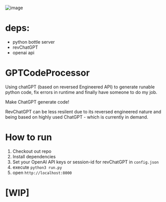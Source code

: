 ![image](https://user-images.githubusercontent.com/40773550/212150679-6d1df00d-f780-4cc8-9eea-2cf8de94a97a.png)

# deps:

- python bottle server
- revChatGPT
- openai api

# GPTCodeProcessor

Using chatGPT (based on reversed Engineered API) to generate runable python code, fix errors in runtime and finally have someone to do my job.

Make ChatGPT generate code!

RevChatGPT can be less resilent due to its reversed engineered nature and being based on highly used ChatGPT - which is currently in demand.

# How to run

1. Checkout out repo
2. Install dependencies
3. Set your OpenAI API keys or session-id for revChatGPT in `config.json`
4. execute `python3 run.py`
5. open `http://localhost:8000`

# [WIP]
